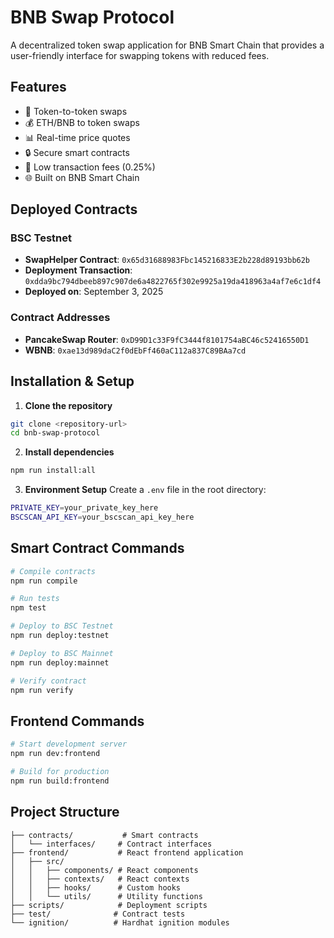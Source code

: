 # BNB Swap Protocol

A decentralized token swap application for BNB Smart Chain that provides a user-friendly interface for swapping tokens with reduced fees.

## Features

- 🔄 Token-to-token swaps
- 💰 ETH/BNB to token swaps  
- 📊 Real-time price quotes
- 🔒 Secure smart contracts
- 💎 Low transaction fees (0.25%)
- 🌐 Built on BNB Smart Chain

## Deployed Contracts

### BSC Testnet
- **SwapHelper Contract**: `0x65d31688983Fbc145216833E2b228d89193bb62b`
- **Deployment Transaction**: `0xdda9bc794dbeeb897c907de6a4822765f302e9925a19da418963a4af7e6c1df4`
- **Deployed on**: September 3, 2025

### Contract Addresses
- **PancakeSwap Router**: `0xD99D1c33F9fC3444f8101754aBC46c52416550D1`
- **WBNB**: `0xae13d989daC2f0dEbFf460aC112a837C89BAa7cd`

## Installation & Setup

1. **Clone the repository**
```bash
git clone <repository-url>
cd bnb-swap-protocol
```

2. **Install dependencies**
```bash
npm run install:all
```

3. **Environment Setup**
Create a `.env` file in the root directory:
```bash
PRIVATE_KEY=your_private_key_here
BSCSCAN_API_KEY=your_bscscan_api_key_here
```

## Smart Contract Commands

```bash
# Compile contracts
npm run compile

# Run tests
npm test

# Deploy to BSC Testnet
npm run deploy:testnet

# Deploy to BSC Mainnet
npm run deploy:mainnet

# Verify contract
npm run verify
```

## Frontend Commands

```bash
# Start development server
npm run dev:frontend

# Build for production
npm run build:frontend
```

## Project Structure

```
├── contracts/           # Smart contracts
│   └── interfaces/     # Contract interfaces
├── frontend/           # React frontend application
│   ├── src/
│   │   ├── components/ # React components
│   │   ├── contexts/   # React contexts
│   │   ├── hooks/      # Custom hooks
│   │   └── utils/      # Utility functions
├── scripts/            # Deployment scripts
├── test/              # Contract tests
└── ignition/          # Hardhat ignition modules
```
